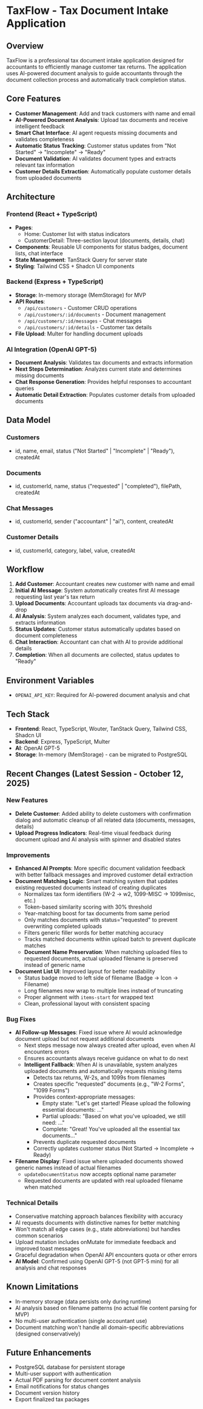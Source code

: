 # TaxFlow - Tax Document Intake Application

## Overview
TaxFlow is a professional tax document intake application designed for accountants to efficiently manage customer tax returns. The application uses AI-powered document analysis to guide accountants through the document collection process and automatically track completion status.

## Core Features
- **Customer Management**: Add and track customers with name and email
- **AI-Powered Document Analysis**: Upload tax documents and receive intelligent feedback
- **Smart Chat Interface**: AI agent requests missing documents and validates completeness
- **Automatic Status Tracking**: Customer status updates from "Not Started" → "Incomplete" → "Ready"
- **Document Validation**: AI validates document types and extracts relevant tax information
- **Customer Details Extraction**: Automatically populate customer details from uploaded documents

## Architecture

### Frontend (React + TypeScript)
- **Pages**: 
  - Home: Customer list with status indicators
  - CustomerDetail: Three-section layout (documents, details, chat)
- **Components**: Reusable UI components for status badges, document lists, chat interface
- **State Management**: TanStack Query for server state
- **Styling**: Tailwind CSS + Shadcn UI components

### Backend (Express + TypeScript)
- **Storage**: In-memory storage (MemStorage) for MVP
- **API Routes**:
  - `/api/customers` - Customer CRUD operations
  - `/api/customers/:id/documents` - Document management
  - `/api/customers/:id/messages` - Chat messages
  - `/api/customers/:id/details` - Customer tax details
- **File Upload**: Multer for handling document uploads

### AI Integration (OpenAI GPT-5)
- **Document Analysis**: Validates tax documents and extracts information
- **Next Steps Determination**: Analyzes current state and determines missing documents
- **Chat Response Generation**: Provides helpful responses to accountant queries
- **Automatic Detail Extraction**: Populates customer details from uploaded documents

## Data Model

### Customers
- id, name, email, status ("Not Started" | "Incomplete" | "Ready"), createdAt

### Documents
- id, customerId, name, status ("requested" | "completed"), filePath, createdAt

### Chat Messages
- id, customerId, sender ("accountant" | "ai"), content, createdAt

### Customer Details
- id, customerId, category, label, value, createdAt

## Workflow

1. **Add Customer**: Accountant creates new customer with name and email
2. **Initial AI Message**: System automatically creates first AI message requesting last year's tax return
3. **Upload Documents**: Accountant uploads tax documents via drag-and-drop
4. **AI Analysis**: System analyzes each document, validates type, and extracts information
5. **Status Updates**: Customer status automatically updates based on document completeness
6. **Chat Interaction**: Accountant can chat with AI to provide additional details
7. **Completion**: When all documents are collected, status updates to "Ready"

## Environment Variables
- `OPENAI_API_KEY`: Required for AI-powered document analysis and chat

## Tech Stack
- **Frontend**: React, TypeScript, Wouter, TanStack Query, Tailwind CSS, Shadcn UI
- **Backend**: Express, TypeScript, Multer
- **AI**: OpenAI GPT-5
- **Storage**: In-memory (MemStorage) - can be migrated to PostgreSQL

## Recent Changes (Latest Session - October 12, 2025)

### New Features
- **Delete Customer**: Added ability to delete customers with confirmation dialog and automatic cleanup of all related data (documents, messages, details)
- **Upload Progress Indicators**: Real-time visual feedback during document upload and AI analysis with spinner and disabled states

### Improvements
- **Enhanced AI Prompts**: More specific document validation feedback with better fallback messages and improved customer detail extraction
- **Document Matching Logic**: Smart matching system that updates existing requested documents instead of creating duplicates
  - Normalizes tax form identifiers (W-2 → w2, 1099-MISC → 1099misc, etc.)
  - Token-based similarity scoring with 30% threshold
  - Year-matching boost for tax documents from same period
  - Only matches documents with status="requested" to prevent overwriting completed uploads
  - Filters generic filler words for better matching accuracy
  - Tracks matched documents within upload batch to prevent duplicate matches
  - **Document Name Preservation**: When matching uploaded files to requested documents, actual uploaded filename is preserved instead of generic name
- **Document List UI**: Improved layout for better readability
  - Status badge moved to left side of filename (Badge → Icon → Filename)
  - Long filenames now wrap to multiple lines instead of truncating
  - Proper alignment with `items-start` for wrapped text
  - Clean, professional layout with consistent spacing

### Bug Fixes
- **AI Follow-up Messages**: Fixed issue where AI would acknowledge document upload but not request additional documents
  - Next steps message now always created after upload, even when AI encounters errors
  - Ensures accountants always receive guidance on what to do next
  - **Intelligent Fallback**: When AI is unavailable, system analyzes uploaded documents and automatically requests missing items
    - Detects tax returns, W-2s, and 1099s from filenames
    - Creates specific "requested" documents (e.g., "W-2 Forms", "1099 Forms")
    - Provides context-appropriate messages:
      - Empty state: "Let's get started! Please upload the following essential documents: ..."
      - Partial uploads: "Based on what you've uploaded, we still need: ..."
      - Complete: "Great! You've uploaded all the essential tax documents..."
    - Prevents duplicate requested documents
    - Correctly updates customer status (Not Started → Incomplete → Ready)
- **Filename Display**: Fixed issue where uploaded documents showed generic names instead of actual filenames
  - `updateDocumentStatus` now accepts optional name parameter
  - Requested documents are updated with real uploaded filename when matched

### Technical Details
- Conservative matching approach balances flexibility with accuracy
- AI requests documents with distinctive names for better matching
- Won't match all edge cases (e.g., state abbreviations) but handles common scenarios
- Upload mutation includes onMutate for immediate feedback and improved toast messages
- Graceful degradation when OpenAI API encounters quota or other errors
- **AI Model**: Confirmed using OpenAI GPT-5 (not GPT-5 mini) for all analysis and chat responses

## Known Limitations
- In-memory storage (data persists only during runtime)
- AI analysis based on filename patterns (no actual file content parsing for MVP)
- No multi-user authentication (single accountant use)
- Document matching won't handle all domain-specific abbreviations (designed conservatively)

## Future Enhancements
- PostgreSQL database for persistent storage
- Multi-user support with authentication
- Actual PDF parsing for document content analysis
- Email notifications for status changes
- Document version history
- Export finalized tax packages
